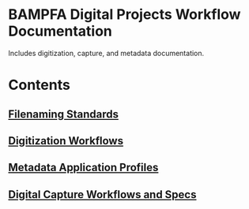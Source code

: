 # BAMPFA Digital Projects Workflow Documentation

Includes digitization, capture, and metadata documentation.

# Contents

## [Filenaming Standards](filenames/readme.md)

## [Digitization Workflows](digitization/readme.md)

## [Metadata Application Profiles](metadata-profiles/readme.md)

## [Digital Capture Workflows and Specs](dgital-capture/readme.md)
